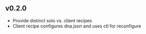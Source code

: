 ## v0.2.0

* Provide distinct solo vs. client recipes
* Client recipe configures dna.json and uses ctl for reconfigure
